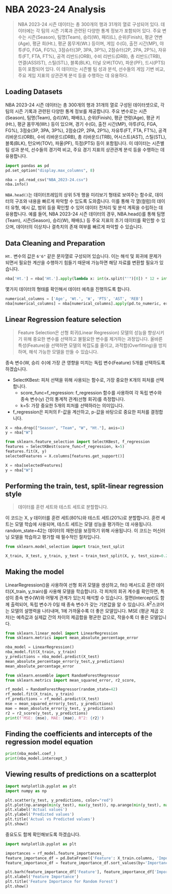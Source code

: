# NBA 2023-24 Analysis

> NBA 2023-24 시즌 데이터는 총 300개의 행과 31개의 열로 구성되어 있다. 데이터에는 각 팀의 시즌 기록과 관련된 다양한 통계 정보가 포함되어 있다. 주요 변수는 시즌(Season), 팀명(Team), 승리(W), 패리(L), 순위(Finish), 평균 연변(Age), 평균 희(Ht.), 평균 몸무게(Wt.) 등이며, 게임 수(G), 출전 시간(MP), 야투(FG, FGA, FG%), 3점슈터(3P, 3PA, 3P%), 2점슈터(2P, 2PA, 2P%), 자유투(FT, FTA, FT%), 공격 리반드(ORB), 수비 리반드(DRB), 총 리반드(TRB), 연결(ASSIST), 스틸(STL), 블록(BLK), 터널 오버(TOV), 파운(PF), 드시(PTS) 등이 포함되어 있다. 이 데이터는 시즌별 팀 성과 분석, 선수들의 게임 기변 비교, 주요 게임 지표의 상관관계 분석 등을 수행하는 데 유용하다.

## Loading Datasets

NBA 2023-24 시즌 데이터는 총 300개의 행과 31개의 열로 구성된 데이터셋으로, 각 팀의 시즌 기록과 관련된 다양한 통계 정보를 제공합니다. 주요 변수로는 시즌(Season), 팀명(Team), 승리(W), 패배(L), 순위(Finish), 평균 연령(Age), 평균 키(Ht.), 평균 몸무게(Wt.) 등이 있으며, 경기 수(G), 출전 시간(MP), 야투(FG, FGA, FG%), 3점슛(3P, 3PA, 3P%), 2점슛(2P, 2PA, 2P%), 자유투(FT, FTA, FT%), 공격 리바운드(ORB), 수비 리바운드(DRB), 총 리바운드(TRB), 어시스트(AST), 스틸(STL), 블록(BLK), 턴오버(TOV), 파울(PF), 득점(PTS) 등이 포함됩니다. 이 데이터는 시즌별 팀 성과 분석, 선수들의 경기력 비교, 주요 경기 지표의 상관관계 분석 등을 수행하는 데 유용합니다.

```python
import pandas as pd
pd.set_option("display.max_columns", 8)

nba = pd.read_csv("NBA_2023-24.csv")
nba.info()
```

`NBA.head()`는 데이터프레임의 상위 5개 행을 미리보기 형태로 보여주는 함수로, 데이터의 구조와 내용을 빠르게 파악할 수 있도록 도와줍니다. 이를 통해 각 열(컬럼)의 데이터 유형, 예시 값, 범위 등을 확인할 수 있어 데이터 전처리 및 분석 계획을 수립하는 데 유용합니다. 예를 들어, NBA 2023-24 시즌 데이터의 경우, NBA.head()를 통해 팀명(Team), 시즌(Season), 승리(W), 패배(L) 등 주요 지표의 초기 데이터를 확인할 수 있으며, 데이터의 이상치나 결측치의 존재 여부를 빠르게 파악할 수 있습니다.

## Data Cleaning and Preparation

`Ht.` 변수의 값은 `6'6"` 같은 문자열로 구성되어 있습니다. 이는 해석 및 회귀에 문제가 되면서 필요한 계산을 수행하기 힘들기 때문에 가능하면 해당 자료를 변환할 필요가 있습니다.

```python
nba['Ht.'] = nba['Ht.'].apply(lambda x: int(x.split("'")[0]) * 12 + int(x.split("'")[1]))
```

몇가지 데이터의 형태를 확인해서 데이터 예측을 진행하도록 합니다.

```python
numerical_columns = ['Age', 'Wt.', 'W', 'PTS', 'AST', 'REB']
nba[numerical_columns] = nba[numerical_columns].apply(pd.to_numeric, errors='coerce')
```

## Linear Regression feature selection

> Feature Selection은 선형 회귀(Linear Regression) 모델의 성능을 향상시키기 위해 중요한 변수를 선택하고 불필요한 변수를 제거하는 과정입니다. 올바른 특성(Feature)을 선택하면 모델의 복잡도를 줄이고, 과적합(Overfitting)을 방지하며, 해석 가능한 모델을 만들 수 있습니다.

종속 변수(W, 승리 수)에 가장 큰 영향을 미치는 독립 변수(Feature) 5개를 선택하도록 하겠습니다.

- SelectKBest: 피처 선택을 위해 사용되는 함수로, 가장 중요한 K개의 피처를 선택합니다.
  - score_func=f_regression: f_regression 함수를 사용하여 각 독립 변수와 종속 변수(y) 간의 통계적 관계(선형 회귀)를 측정합니다.
  - k=5: 가장 중요한 5개의 피처를 선택하라는 의미입니다.
- f_regression은 피처의 F-값을 계산하고, p-값을 바탕으로 중요한 피처를 결정합니다.

```python
X = nba.drop(["Season", "Team", "W", "Ht."], axis=1)
y = nba["W"]

from sklearn.feature_selection import SelectKBest, f_regression
features = SelectKBest(score_func=f_regression, k=5)
features.fit(X, y)
selectedFeatures = X.columns[features.get_support()]

X = nba[selectedFeatures]
y = nba["W"]
```

## Performing the train, test, split-linear regression style

> 데이터를 훈련 세트와 테스트 세트로 분할합니다.

이 코드는 X, y 데이터를 훈련 세트(80%)와 테스트 세트(20%)로 분할합니다. 훈련 세트는 모델 학습에 사용되며, 테스트 세트는 모델 성능을 평가하는 데 사용됩니다. random_state=42는 데이터의 재현성을 보장하기 위해 사용됩니다. 이 코드는 머신러닝 모델을 학습하고 평가할 때 필수적인 절차입니다.

```python
from sklearn.model_selection import train_test_split

X_train, X_test, y_train, y_test = train_test_split(X, y, test_size=0.2, random_state=42, stratify=y)
```

## Making the model

LinearRegression()을 사용하여 선형 회귀 모델을 생성하고, fit() 메서드로 훈련 데이터(X_train, y_train)를 사용해 모델을 학습합니다. 각 피처의 회귀 계수를 확인하면, 특성이 종속 변수(W)와 어떻게 관계가 있는지 해석할 수 있습니다. 절편(Intercept)도 함께 출력되어, 독립 변수가 0일 때 종속 변수가 갖는 기본값을 알 수 있습니다. $R^2$스코어는 모델의 설명력을 나타내며, 1에 가까울수록 더 좋은 모델입니다. MSE (평균 제곱 오차)는 예측값과 실제값 간의 차이의 제곱합을 평균한 값으로, 작을수록 더 좋은 모델입니다.

```python
from sklearn.linear_model import LinearRegression
from sklearn.metrics import mean_absolute_percentage_error

nba_model = LinearRegression()
nba_model.fit(X_train, y_train)
y_predictions = nba_model.predict(X_test)
mean_absolute_percentage_error(y_test,y_predictions)
mean_absolute_percentage_error
```

```python
from sklearn.ensemble import RandomForestRegressor
from sklearn.metrics import mean_squared_error, r2_score, 

rf_model = RandomForestRegressor(random_state=42)
rf_model.fit(X_train, y_train)
rf_predictions = rf_model.predict(X_test)
mse = mean_squared_error(y_test, y_predictions)
mae = mean_absolute_error(y_test, y_predictions)
r2 = r2_score(y_test, y_predictions)
print(f'MSE: {mse}, MAE: {mae}, R^2: {r2}')
```

## Finding the coefficients and intercepts of the regression model equation

```python
print(nba_model.coef_)
print(nba_model.intercept_)
```

## Viewing results of predictions on a scatterplot

```python
import matplotlib.pyplot as plt
import numpy as np

plt.scatter(y_test, y_predictions, color="red")
plt.plot(np.arange(min(y_test), max(y_test)), np.arange(min(y_test), max(y_test)), color="blue", linestyle="dashed")
plt.xlabel('Actual values')
plt.ylabel('Predicted values')
plt.title('Actual vs Predicted values')
plt.show()
```

중요도도 함께 확인해보도록 하겠습니다.

```python
import matplotlib.pyplot as plt

importances = rf_model.feature_importances_
feature_importance_df = pd.DataFrame({'Feature': X_train.columns, 'Importance': importances})
feature_importance_df = feature_importance_df.sort_values(by='Importance', ascending=False)

plt.barh(feature_importance_df['Feature'], feature_importance_df['Importance'])
plt.xlabel('Feature Importance')
plt.title('Feature Importance for Random Forest')
plt.show()
```